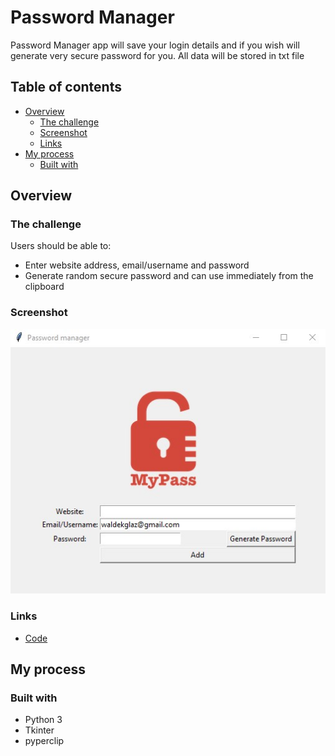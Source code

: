 # Password Manager

Password Manager app will save your login details and if you wish will generate very secure password for you. All data will be stored in txt file

## Table of contents

- [Overview](#overview)
  - [The challenge](#the-challenge)
  - [Screenshot](#screenshot)
  - [Links](#links)
- [My process](#my-process)
  - [Built with](#built-with)
## Overview

### The challenge

Users should be able to:

- Enter website address, email/username and password
- Generate random secure password and can use immediately from the clipboard

### Screenshot

![](./Screenshot-password-man.jpg)

### Links

- [Code](https://github.com/waldekglaz/password-manager)

## My process

### Built with

- Python 3
- Tkinter
- pyperclip
